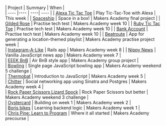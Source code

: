 | Project | Summary | When |  
| ---- |---- | ----| ---- |
| <a href="https://github.com/allbecauseyoutoldmeso/alexa_tic_tac_toe">Alexa Tic Tac Toe</a> | Play Tic-Tac-Toe with Alexa | This week |
| <a href="https://github.com/allbecauseyoutoldmeso/spaceship">Spaceship</a> | Space in a box! | Makers Academy final project |
| <a href="https://github.com/allbecauseyoutoldmeso/gilded_rose">Gilded Rose</a> | Practise tech test |  Makers Academy week 10 |
| <a href="https://github.com/allbecauseyoutoldmeso/tic_tac_toe">Ruby Tic Tac Toe</a> | Practise tech test |  Makers Academy week 10 |
| <a href="https://github.com/allbecauseyoutoldmeso/Bank-tech-test">Bank Account</a> | Practise tech test |  Makers Academy week 10 |
| <a href="https://github.com/allbecauseyoutoldmeso/beatroute">Beatroute</a> | App for generating a location-themed playlist |  Makers Academy practise project week |   
| <a href="https://github.com/allbecauseyoutoldmeso/instagram-challenge">Instagram-A-Like</a> | Rails app |  Makers Academy week 8 |
| <a href="https://github.com/allbecauseyoutoldmeso/news-app">Nippy News</a> | Vanilla JavaScript news app  |  Makers Academy week 7 |    
| <a href="https://github.com/allbecauseyoutoldmeso/bnb">EEEK BnB</a> | Air BnB style app  |  Makers Academy group project |   
| <a href="https://github.com/allbecauseyoutoldmeso/bowling-challenge-2">Bowling</a> | Single page JavaScript bowling app  |  Makers Academy weekend 5 challenge |    
| <a href="https://github.com/allbecauseyoutoldmeso/thermostat-challenge">Thermobat</a> | Introduction to JavaScript  |  Makers Academy week 5 |    
| <a href="https://github.com/allbecauseyoutoldmeso/chitter-challenge">Chitter</a> | Social networking app using Sinatra and Postgres |  Makers Academy week 4 |    
| <a href="https://github.com/allbecauseyoutoldmeso/rps-challenge">Rock Paper Scissors Lizard Spock</a> | Rock Paper Scissors but better |  Makers Academy weekend 3 challenge |    
| <a href="https://github.com/allbecauseyoutoldmeso/oystercard">Oystercard</a> | Building on week 1  |  Makers Academy week 2 |    
| <a href="https://github.com/allbecauseyoutoldmeso/Boris-Bikes">Boris bikes</a> | Learning backend logic  |  Makers Academy week 1 |    
| <a href="https://github.com/allbecauseyoutoldmeso/learn-to-program">Chris Pine: Learn to Program</a> | Where it all started  |  Makers Academy precourse |    
